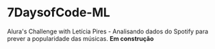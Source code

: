 # 7DaysofCode-ML
Alura's Challenge with Letícia Pires - Analisando dados do Spotify para prever a popularidade das músicas.
**Em construção**
